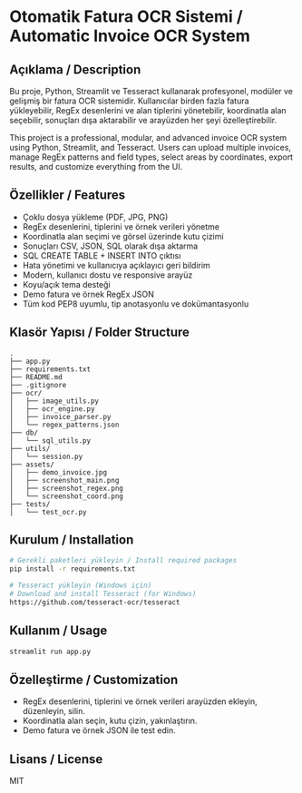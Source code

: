 # Otomatik Fatura OCR Sistemi / Automatic Invoice OCR System

## Açıklama / Description

Bu proje, Python, Streamlit ve Tesseract kullanarak profesyonel, modüler ve gelişmiş bir fatura OCR sistemidir. Kullanıcılar birden fazla fatura yükleyebilir, RegEx desenlerini ve alan tiplerini yönetebilir, koordinatla alan seçebilir, sonuçları dışa aktarabilir ve arayüzden her şeyi özelleştirebilir.

This project is a professional, modular, and advanced invoice OCR system using Python, Streamlit, and Tesseract. Users can upload multiple invoices, manage RegEx patterns and field types, select areas by coordinates, export results, and customize everything from the UI.

## Özellikler / Features
- Çoklu dosya yükleme (PDF, JPG, PNG)
- RegEx desenlerini, tiplerini ve örnek verileri yönetme
- Koordinatla alan seçimi ve görsel üzerinde kutu çizimi
- Sonuçları CSV, JSON, SQL olarak dışa aktarma
- SQL CREATE TABLE + INSERT INTO çıktısı
- Hata yönetimi ve kullanıcıya açıklayıcı geri bildirim
- Modern, kullanıcı dostu ve responsive arayüz
- Koyu/açık tema desteği
- Demo fatura ve örnek RegEx JSON
- Tüm kod PEP8 uyumlu, tip anotasyonlu ve dokümantasyonlu

## Klasör Yapısı / Folder Structure
```
.
├── app.py
├── requirements.txt
├── README.md
├── .gitignore
├── ocr/
│   ├── image_utils.py
│   ├── ocr_engine.py
│   ├── invoice_parser.py
│   └── regex_patterns.json
├── db/
│   └── sql_utils.py
├── utils/
│   └── session.py
├── assets/
│   ├── demo_invoice.jpg
│   ├── screenshot_main.png
│   ├── screenshot_regex.png
│   └── screenshot_coord.png
├── tests/
│   └── test_ocr.py
```

## Kurulum / Installation
```bash
# Gerekli paketleri yükleyin / Install required packages
pip install -r requirements.txt

# Tesseract yükleyin (Windows için)
# Download and install Tesseract (for Windows)
https://github.com/tesseract-ocr/tesseract
```

## Kullanım / Usage
```bash
streamlit run app.py
```

## Özelleştirme / Customization
- RegEx desenlerini, tiplerini ve örnek verileri arayüzden ekleyin, düzenleyin, silin.
- Koordinatla alan seçin, kutu çizin, yakınlaştırın.
- Demo fatura ve örnek JSON ile test edin.

## Lisans / License
MIT 
